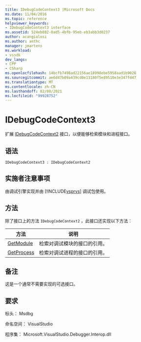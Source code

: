 ```yaml
---
title: IDebugCodeContext3 |Microsoft Docs
ms.date: 11/04/2016
ms.topic: reference
helpviewer_keywords:
- IDebugCodeContext3 interface
ms.assetid: 524eb882-0ad5-4bfb-95eb-eb3abb3d0237
author: acangialosi
ms.author: anthc
manager: jmartens
ms.workload:
- vssdk
dev_langs:
- CPP
- CSharp
ms.openlocfilehash: 14bcfb7498ad22156ae18998ebe5958aad1b9026
ms.sourcegitcommit: ae6d47b09a439cd0e13180f5e89510e3e347fd47
ms.translationtype: MT
ms.contentlocale: zh-CN
ms.lasthandoff: 02/08/2021
ms.locfileid: "99928752"
---
```

# <a name="idebugcodecontext3"></a>IDebugCodeContext3
扩展 [IDebugCodeContext2](../../../extensibility/debugger/reference/idebugcodecontext2.md) 接口，以便能够检索模块和进程接口。

## <a name="syntax"></a>语法

```
IDebugCodeContext3 : IDebugCodeContext2
```

## <a name="notes-for-implementers"></a>实施者注意事项
 由调试引擎实现并由 [!INCLUDE[vsprvs](../../../code-quality/includes/vsprvs_md.md)] 调试包使用。

## <a name="methods"></a>方法
 除了接口上的方法 `IDebugCodeContext2` ，此接口还实现以下方法：

|方法|说明|
|------------|-----------------|
|[GetModule](../../../extensibility/debugger/reference/idebugcodecontext3-getmodule.md)|检索对调试模块的接口的引用。|
|[GetProcess](../../../extensibility/debugger/reference/idebugcodecontext3-getprocess.md)|检索对调试进程的接口的引用。|

## <a name="remarks"></a>备注
 这是一个通常不需要实现的可选接口。

## <a name="requirements"></a>要求
 标头： Msdbg

 命名空间： VisualStudio

 程序集： Microsoft.VisualStudio.Debugger.Interop.dll
